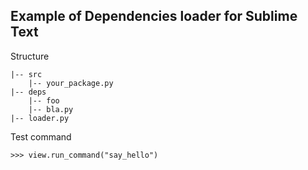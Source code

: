 Example of Dependencies loader for Sublime Text
---

Structure
```
|-- src
    |-- your_package.py
|-- deps
    |-- foo
    |-- bla.py
|-- loader.py
```


Test command
```
>>> view.run_command("say_hello")
```
